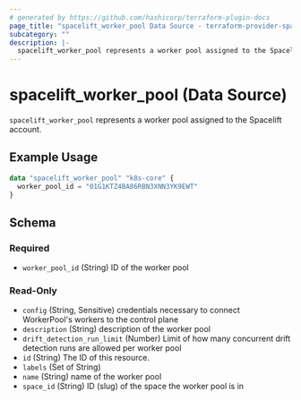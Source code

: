 ```yaml
---
# generated by https://github.com/hashicorp/terraform-plugin-docs
page_title: "spacelift_worker_pool Data Source - terraform-provider-spacelift"
subcategory: ""
description: |-
  spacelift_worker_pool represents a worker pool assigned to the Spacelift account.
---
```


# spacelift_worker_pool (Data Source)

`spacelift_worker_pool` represents a worker pool assigned to the Spacelift account.

## Example Usage

```terraform
data "spacelift_worker_pool" "k8s-core" {
  worker_pool_id = "01G1KTZ4BA86RBN3XNN3YK9EWT"
}
```

<!-- schema generated by tfplugindocs -->
## Schema

### Required

- `worker_pool_id` (String) ID of the worker pool

### Read-Only

- `config` (String, Sensitive) credentials necessary to connect WorkerPool's workers to the control plane
- `description` (String) description of the worker pool
- `drift_detection_run_limit` (Number) Limit of how many concurrent drift detection runs are allowed per worker pool
- `id` (String) The ID of this resource.
- `labels` (Set of String)
- `name` (String) name of the worker pool
- `space_id` (String) ID (slug) of the space the worker pool is in
